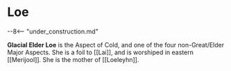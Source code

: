 # Loe

--8<-- "under_construction.md"

**Glacial Elder Loe** is the Aspect of Cold, and one of the four non-Great/Elder Major Aspects. She is a foil to [[Lai]], and is worshiped in eastern [[Merijool]]. She is the mother of [[Loeleyhn]].
